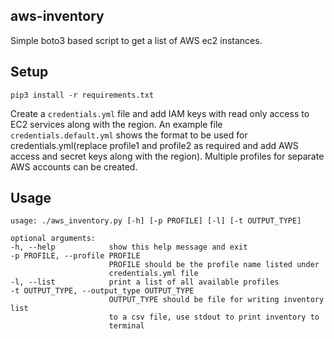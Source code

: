 ## aws-inventory
Simple boto3 based script to get a list of AWS ec2 instances.

## Setup
    pip3 install -r requirements.txt

Create a `credentials.yml` file and add IAM keys with read only access to EC2 services along with the region. An example file `credentials.default.yml` shows the format to be used for credentials.yml(replace profile1 and profile2 as required and add AWS access and secret keys along with the region). Multiple profiles for separate AWS accounts can be created.

## Usage
	usage: ./aws_inventory.py [-h] [-p PROFILE] [-l] [-t OUTPUT_TYPE]

	optional arguments:
	-h, --help            show this help message and exit
	-p PROFILE, --profile PROFILE
	                      PROFILE should be the profile name listed under
	                      credentials.yml file
	-l, --list            print a list of all available profiles
	-t OUTPUT_TYPE, --output_type OUTPUT_TYPE
	                      OUTPUT_TYPE should be file for writing inventory list
	                      to a csv file, use stdout to print inventory to
	                      terminal
